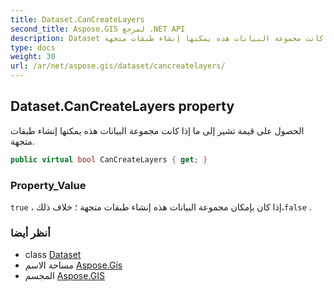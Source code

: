 ```yaml
---
title: Dataset.CanCreateLayers
second_title: Aspose.GIS لمرجع .NET API
description: Dataset ملكية. الحصول على قيمة تشير إلى ما إذا كانت مجموعة البيانات هذه يمكنها إنشاء طبقات متجهة.
type: docs
weight: 30
url: /ar/net/aspose.gis/dataset/cancreatelayers/
---
```

## Dataset.CanCreateLayers property

الحصول على قيمة تشير إلى ما إذا كانت مجموعة البيانات هذه يمكنها إنشاء طبقات متجهة.

```csharp
public virtual bool CanCreateLayers { get; }
```

### Property_Value

`true` ، إذا كان بإمكان مجموعة البيانات هذه إنشاء طبقات متجهة ؛ خلاف ذلك،`false` .

### أنظر أيضا

* class [Dataset](../)
* مساحة الاسم [Aspose.Gis](../../dataset/)
* المجسم [Aspose.GIS](../../../)


